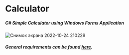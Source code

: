 # Calculator
##### C# Simple Calculator using Windows Forms Application
![Снимок экрана 2022-10-24 210229](https://user-images.githubusercontent.com/81260338/197606766-13841edc-9cb8-4bda-b3f7-860fec483c64.jpg)

##### General requirements can be found [here](https://drive.google.com/file/d/1pG7LePLCTgWDAHcDCO2xN_1V6AvABwZw/view?usp=sharing). 
